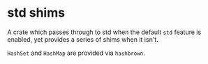 # std shims

A crate which passes through to std when the default `std` feature is enabled,
yet provides a series of shims when it isn't.

`HashSet` and `HashMap` are provided via `hashbrown`.

